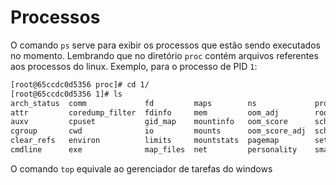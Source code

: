 
# Processos

O comando `ps` serve para exibir os processos que estão sendo executados no momento. Lembrando que no diretório `proc` contém arquivos referentes aos processos do linux. Exemplo, para o processo de PID `1`:

````bash
[root@65ccdc0d5356 proc]# cd 1/
[root@65ccdc0d5356 1]# ls
arch_status  comm             fd         maps        ns             projid_map  smaps_rollup  task
attr         coredump_filter  fdinfo     mem         oom_adj        root        stack         timers
auxv         cpuset           gid_map    mountinfo   oom_score      sched       stat          timerslack_ns
cgroup       cwd              io         mounts      oom_score_adj  schedstat   statm         uid_map
clear_refs   environ          limits     mountstats  pagemap        setgroups   status        wchan
cmdline      exe              map_files  net         personality    smaps       syscall
````

O comando ``top`` equivale ao gerenciador de tarefas do windows
